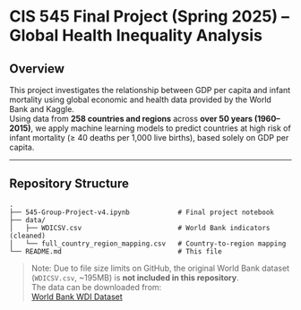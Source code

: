 # CIS 545 Final Project (Spring 2025) – Global Health Inequality Analysis

## Overview
This project investigates the relationship between GDP per capita and infant mortality using global economic and health data provided by the World Bank and Kaggle.  
Using data from **258 countries and regions** across **over 50 years (1960–2015)**, we apply machine learning models to predict countries at high risk of infant mortality (≥ 40 deaths per 1,000 live births), based solely on GDP per capita.

---

## Repository Structure
```
.
├── 545-Group-Project-v4.ipynb            # Final project notebook
├── data/
│   ├── WDICSV.csv                        # World Bank indicators (cleaned)
│   └── full_country_region_mapping.csv   # Country-to-region mapping
└── README.md                             # This file
```

> Note: Due to file size limits on GitHub, the original World Bank dataset (`WDICSV.csv`, ~195MB) is **not included in this repository**.  
> The data can be downloaded from:  
> [World Bank WDI Dataset]([https://www.kaggle.com/datasets/worldbank/world-development-indicators](https://datacatalog.worldbank.org/search/dataset/0037712/World-Development-Indicators))

